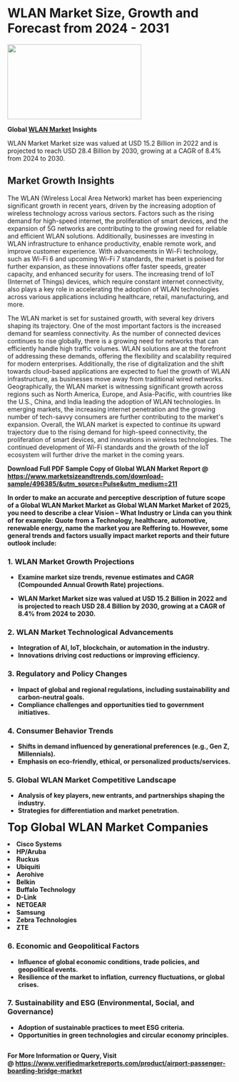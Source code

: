 <H1>WLAN Market Size, Growth and Forecast from 2024 - 2031</H1><img class="aligncenter size-medium wp-image-584254" src="https://thirdeyenews.in/wp-content/uploads/2024/09/Global-Market-Research-300x168.jpeg" alt="" width="300" height="168" /><p><strong>Global&nbsp;<a href="https://www.marketsizeandtrends.com/download-sample/496385/&amp;utm_source=Pulse&amp;utm_medium=211">WLAN Market</a> Insights</strong></p><p>WLAN Market Market size was valued at USD 15.2 Billion in 2022 and is projected to reach USD 28.4 Billion by 2030, growing at a CAGR of 8.4% from 2024 to 2030.</p><p><h2>Market Growth Insights</h2> <p>The WLAN (Wireless Local Area Network) market has been experiencing significant growth in recent years, driven by the increasing adoption of wireless technology across various sectors. Factors such as the rising demand for high-speed internet, the proliferation of smart devices, and the expansion of 5G networks are contributing to the growing need for reliable and efficient WLAN solutions. Additionally, businesses are investing in WLAN infrastructure to enhance productivity, enable remote work, and improve customer experience. With advancements in Wi-Fi technology, such as Wi-Fi 6 and upcoming Wi-Fi 7 standards, the market is poised for further expansion, as these innovations offer faster speeds, greater capacity, and enhanced security for users. The increasing trend of IoT (Internet of Things) devices, which require constant internet connectivity, also plays a key role in accelerating the adoption of WLAN technologies across various applications including healthcare, retail, manufacturing, and more.</p> <p><strong></strong></p> <p>The WLAN market is set for sustained growth, with several key drivers shaping its trajectory. One of the most important factors is the increased demand for seamless connectivity. As the number of connected devices continues to rise globally, there is a growing need for networks that can efficiently handle high traffic volumes. WLAN solutions are at the forefront of addressing these demands, offering the flexibility and scalability required for modern enterprises. Additionally, the rise of digitalization and the shift towards cloud-based applications are expected to fuel the growth of WLAN infrastructure, as businesses move away from traditional wired networks. Geographically, the WLAN market is witnessing significant growth across regions such as North America, Europe, and Asia-Pacific, with countries like the U.S., China, and India leading the adoption of WLAN technologies. In emerging markets, the increasing internet penetration and the growing number of tech-savvy consumers are further contributing to the market's expansion. Overall, the WLAN market is expected to continue its upward trajectory due to the rising demand for high-speed connectivity, the proliferation of smart devices, and innovations in wireless technologies. The continued development of Wi-Fi standards and the growth of the IoT ecosystem will further drive the market in the coming years.</p> <p><strong></p><p><span class=""><strong>Download Full PDF Sample Copy of Global WLAN Market Report</strong> @ <a href="https://www.marketsizeandtrends.com/download-sample/496385/&amp;utm_source=Pulse&amp;utm_medium=211" target="_blank">https://www.marketsizeandtrends.com/download-sample/496385/&amp;utm_source=Pulse&amp;utm_medium=211</a></span></p><p>In order to make an accurate and perceptive description of future scope of a Global&nbsp;WLAN Market Market as Global&nbsp;WLAN Market Market of 2025, you need to describe a clear Vision &ndash; What Industry or Linda can you think of for example: Quote from a Technology, healthcare, automotive, renewable energy, name the market you are Reffering to. However, some general trends and factors usually impact market reports and their future outlook include:</p><h3>1.&nbsp;<strong>WLAN Market Growth Projections</strong></h3><ul><li>Examine market size trends, revenue estimates and CAGR (Compounded Annual Growth Rate) projections.</li><li><p>WLAN Market Market size was valued at USD 15.2 Billion in 2022 and is projected to reach USD 28.4 Billion by 2030, growing at a CAGR of 8.4% from 2024 to 2030.</p></li></ul><h3>2.&nbsp;<strong>WLAN Market Technological Advancements</strong></h3><ul><li>Integration of AI, IoT, blockchain, or automation in the industry.</li><li>Innovations driving cost reductions or improving efficiency.</li></ul><h3>3.&nbsp;<strong>Regulatory and Policy Changes</strong></h3><ul><li>Impact of global and regional regulations, including sustainability and carbon-neutral goals.</li><li>Compliance challenges and opportunities tied to government initiatives.</li></ul><h3>4.&nbsp;<strong>Consumer Behavior Trends</strong></h3><ul><li>Shifts in demand influenced by generational preferences (e.g., Gen Z, Millennials).</li><li>Emphasis on eco-friendly, ethical, or personalized products/services.</li></ul><h3>5.&nbsp;<strong>Global WLAN Market Competitive Landscape</strong></h3><ul><li>Analysis of key players, new entrants, and partnerships shaping the industry.</li><li>Strategies for differentiation and market penetration.</li></ul><p data-pm-slice="1 1 []"><span style="color: inherit; font-family: inherit; font-size: 25px;">Top Global WLAN Market Companies</span></p><div class="" data-test-id=""><p><li>Cisco Systems</li><li> HP/Aruba</li><li> Ruckus</li><li> Ubiquiti</li><li> Aerohive</li><li> Belkin</li><li> Buffalo Technology</li><li> D-Link</li><li> NETGEAR</li><li> Samsung</li><li> Zebra Technologies</li><li> ZTE</li></p></div><h3>6.&nbsp;<strong>Economic and Geopolitical Factors</strong></h3><ul><li>Influence of global economic conditions, trade policies, and geopolitical events.</li><li>Resilience of the market to inflation, currency fluctuations, or global crises.</li></ul><h3>7.&nbsp;<strong>Sustainability and ESG (Environmental, Social, and Governance)</strong></h3><ul><li>Adoption of sustainable practices to meet ESG criteria.</li><li>Opportunities in green technologies and circular economy principles.</li></ul><h2><strong style="font-size: 14px;">For More Information or Query, Visit @&nbsp;</strong><a style="background-color: #ffffff; font-size: 14px;" href="https://www.marketsizeandtrends.com/report/wlan-market/" target="_blank">https://www.verifiedmarketreports.com/product/airport-passenger-boarding-bridge-market</a></h2>
